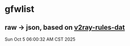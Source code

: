 # gfwlist
## raw -> json, based on [v2ray-rules-dat](https://github.com/Loyalsoldier/v2ray-rules-dat)
Sun Oct  5 06:00:32 AM CST 2025

